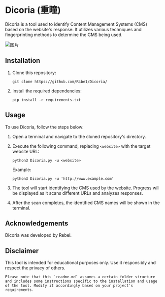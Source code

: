 
# Dicoria (重瞳)

Dicoria is a tool used to identify Content Management Systems (CMS) based on the website's response. It utilizes various techniques and fingerprinting methods to determine the CMS being used.

![图片](https://github.com/R4be1/Dicoria/assets/110738599/4e752202-3705-4145-b5b1-7e21fe1d097f)


## Installation

1. Clone this repository:
   ```
   git clone https://github.com/R4be1/Dicoria/
   ```

2. Install the required dependencies:
   ```
   pip install -r requirements.txt
   ```
   
## Usage

To use Dicoria, follow the steps below:

1. Open a terminal and navigate to the cloned repository's directory.

2. Execute the following command, replacing `<website>` with the target website URL:
   ```
   python3 Dicoria.py -u <website>
   ```

   Example:
   ```
   python3 Dicoria.py -u 'http://www.example.com'
   ```

3. The tool will start identifying the CMS used by the website. Progress will be displayed as it scans different URLs and analyzes responses.

4. After the scan completes, the identified CMS names will be shown in the terminal.

## Acknowledgements

Dicoria was developed by Rebel.

## Disclaimer

This tool is intended for educational purposes only. Use it responsibly and respect the privacy of others.
```
Please note that this `readme.md` assumes a certain folder structure and includes some instructions specific to the installation and usage of the tool. Modify it accordingly based on your project's requirements.
```
